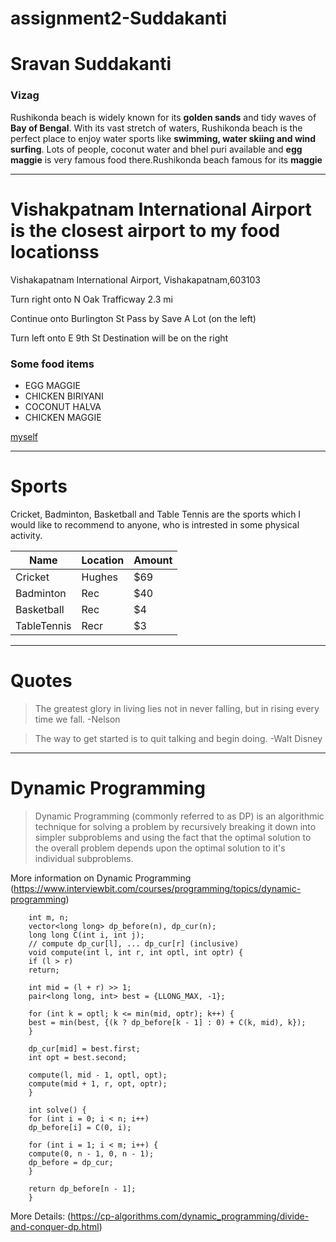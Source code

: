 # assignment2-Suddakanti
# Sravan Suddakanti
### Vizag
Rushikonda beach is widely known for its **golden sands** and tidy waves of **Bay of Bengal**. With its vast stretch of waters, Rushikonda beach is the perfect place to enjoy water sports like **swimming, water skiing and wind surfing**. Lots of people, coconut water and bhel puri available and **egg maggie** is very famous food there.Rushikonda beach famous for its **maggie**

--------------------------------------------------------------------------

# Vishakpatnam International Airport is the closest airport to my food locationss

Vishakapatnam International Airport,
Vishakapatnam,603103

Turn right onto N Oak Trafficway
2.3 mi

Continue onto Burlington St
 Pass by Save A Lot (on the left)

Turn left onto E 9th St
Destination will be on the right

 ### Some food items

* EGG MAGGIE
* CHICKEN BIRIYANI
* COCONUT HALVA
* CHICKEN MAGGIE

[myself](https://github.com/Sravan46/assignment2-Suddankanti/blob/bf592cb9aca583311ff98f8a62e7a20d78efcaa7/AboutMe.md)

-----------------------------------------------

# Sports

Cricket, Badminton, Basketball and Table Tennis are the sports which I would like to recommend to anyone, who is intrested in some physical activity.

|  Name       |  Location   | Amount|
|-------------|-------------|-------|
|  Cricket    | Hughes      |  $69  |
|  Badminton  | Rec         |  $40  |
|  Basketball | Rec         |  $4   |
|TableTennis  |  Recr       |  $3   |

----------------------------------------------------

# Quotes

> The greatest glory in living lies not in never falling, but in rising every time we fall. -Nelson

> The way to get started is to quit talking and begin doing. -Walt Disney

--------------------------------------------

# Dynamic Programming

>Dynamic Programming (commonly referred to as DP) is an algorithmic technique for solving a problem by recursively breaking it down into simpler subproblems and using the fact that the optimal solution to the overall problem depends upon the optimal solution to it's individual subproblems.

More information on Dynamic Programming (https://www.interviewbit.com/courses/programming/topics/dynamic-programming)

        int m, n;
        vector<long long> dp_before(n), dp_cur(n);
        long long C(int i, int j);
        // compute dp_cur[l], ... dp_cur[r] (inclusive)
        void compute(int l, int r, int optl, int optr) {
        if (l > r)
        return;

        int mid = (l + r) >> 1;
        pair<long long, int> best = {LLONG_MAX, -1};

        for (int k = optl; k <= min(mid, optr); k++) {
        best = min(best, {(k ? dp_before[k - 1] : 0) + C(k, mid), k});
        }

        dp_cur[mid] = best.first;
        int opt = best.second;

        compute(l, mid - 1, optl, opt);
        compute(mid + 1, r, opt, optr);
        }

        int solve() {
        for (int i = 0; i < n; i++)
        dp_before[i] = C(0, i);

        for (int i = 1; i < m; i++) {
        compute(0, n - 1, 0, n - 1);
        dp_before = dp_cur;
        }

        return dp_before[n - 1];
        }

More Details: (https://cp-algorithms.com/dynamic_programming/divide-and-conquer-dp.html)
